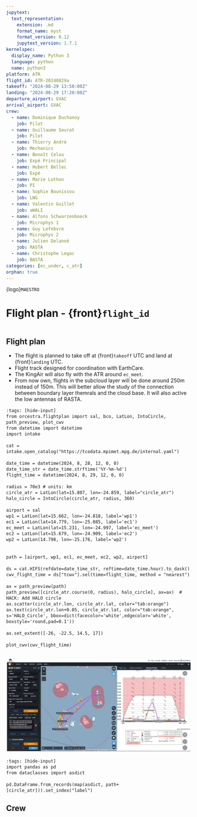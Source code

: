 ```yaml
---
jupytext:
  text_representation:
    extension: .md
    format_name: myst
    format_version: 0.12
    jupytext_version: 1.7.1
kernelspec:
  display_name: Python 3
  language: python
  name: python3
platform: ATR
flight_id: ATR-20240829a
takeoff: "2024-08-29 13:50:00Z"
landing: "2024-08-29 17:20:00Z"
departure_airport: GVAC
arrival_airport: GVAC
crew:
  - name: Dominique Duchanoy
    job: Pilot
  - name: Guillaume Seurat
    job: Pilot
  - name: Thierry André
    job: Mechanics
  - name: Benoît Celou
    job: Expé Principal
  - name: Hubert Bellec
    job: Expé 
  - name: Marie Lothon
    job: PI
  - name: Sophie Bounissou
    job: LNG
  - name: Valentin Guillet
    job: aWALI
  - name: Alfons Schwarzenboeck
    job: Microphys 1
  - name: Guy Lefebvre
    job: Microphys 2
  - name: Julien Delanoë
    job: RASTA
  - name: Christophe Legac
    job: BASTA
categories: [ec_under, c_atr]
orphan: true
---
```


{logo}`MAESTRO`

# Flight plan - {front}`flight_id`

```{badges}
```

## Flight plan
* The flight is planned to take off at {front}`takeoff` UTC and land at {front}`landing` UTC.
* Flight track designed for coordination with EarthCare.
* The KingAir will also fly with the ATR around ```ec_meet```.
* From now own, flights in the subcloud layer will be done around 250m instead of 150m. This will better allow the study of the connection between boundary layer themrals and the cloud base. It will also active the low antennas of RASTA. 

```{code-cell} python3
:tags: [hide-input]
from orcestra.flightplan import sal, bco, LatLon, IntoCircle, path_preview, plot_cwv
from datetime import datetime
import intake

cat = intake.open_catalog("https://tcodata.mpimet.mpg.de/internal.yaml")

date_time = datetime(2024, 8, 28, 12, 0, 0)
date_time_str = date_time.strftime('%Y-%m-%d')
flight_time = datetime(2024, 8, 29, 12, 0, 0)

radius = 70e3 # units: km
circle_atr = LatLon(lat=15.807, lon=-24.859, label="circle_atr")
halo_circle = IntoCircle(circle_atr, radius, 360)

airport = sal
wp1 = LatLon(lat=15.662, lon=-24.818, label='wp1')
ec1 = LatLon(lat=14.779, lon=-25.085, label='ec1')
ec_meet = LatLon(lat=15.231, lon=-24.997, label='ec_meet')
ec2 = LatLon(lat=15.679, lon=-24.909, label='ec2')
wp2 = LatLon(14.798, lon=-25.176, label='wp2')


path = [airport, wp1, ec1, ec_meet, ec2, wp2, airport]

ds = cat.HIFS(refdate=date_time_str, reftime=date_time.hour).to_dask()
cwv_flight_time = ds["tcwv"].sel(time=flight_time, method = "nearest")

ax = path_preview(path)
path_preview([circle_atr.course(0, radius), halo_circle], ax=ax)  # HACK: Add HALO circle
ax.scatter(circle_atr.lon, circle_atr.lat, color="tab:orange")
ax.text(circle_atr.lon+0.05, circle_atr.lat, color="tab:orange", s='HALO_Circle', bbox=dict(facecolor='white',edgecolor='white', boxstyle='round,pad=0.1'))

ax.set_extent([-26, -22.5, 14.5, 17])

plot_cwv(cwv_flight_time)


```
<!-- ![Flight Levels](./LEVELS-ATR-20240826a.jpg) -->

<!-- <!-- * SAFIRE Flight Plan submitted to Air Traffic Control (ATC) -->

![Page 1](./SAFIRE-ATR-20240829a.jpg)

```{code-cell} python3
:tags: [hide-input]
import pandas as pd
from dataclasses import asdict

pd.DataFrame.from_records(map(asdict, path+[circle_atr])).set_index("label")
```

## Crew

```{crew}
```